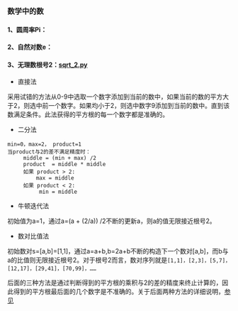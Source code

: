 ### 数学中的数


#### 1、圆周率Pi： 


#### 2、自然对数e： 

#### 3、无理数根号2：[sqrt_2.py](https://github.com/Anfany/Playing_Math_with_Python3/blob/master/number/sqrt_2.py)

   * 直接法
   
  采用试错的方法从0-9中选取一个数字添加到当前的数中，如果当前的数的平方大于2，则选中前一个数字。如果均小于2，则选中数字9添加到当前的数中。直到该数满足条件。此法获得的平方根的每一个数字都是准确的。
   
   * 二分法
  
```
min=0，max=2， product=1
当product与2的差不满足精度时：
     middle = (min + max) /2
     product  = middle * middle
     如果 product > 2:
         max = middle
     如果 product < 2:
          min = middle
```

   * 牛顿迭代法
   
   初始值为a=1，通过a=(a + (2/a)) /2不断的更新a，则a的值无限接近根号2。
  
   
   * 数对比值法
   
   初始数对s=[a,b]=[1,1]，通过a=a+b,b=2a+b不断的构造下一个数对[a,b]，而b与a的比值则无限接近根号2。对于根号2而言，数对序列就是```[1,1]，[2,3]，[5,7]，[12,17]，[29,41]，[70,99]，……```
   
   后面的三种方法是通过判断得到的平方根的乘积与2的差的精度来终止计算的，因此得到的平方根最后面的几个数字是不准确的。关于后面两种方法的详细说明，[参见](https://github.com/Anfany/Playing_Math_with_Python3/blob/master/computer)
   

